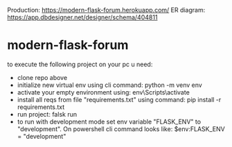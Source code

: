 Production: https://modern-flask-forum.herokuapp.com/
ER diagram: https://app.dbdesigner.net/designer/schema/404811

# modern-flask-forum

to execute the following project on your pc u need:
- clone repo above
- initialize new virtual env using cli command: python -m venv env
- activate your empty environment using: env\Scripts\activate
- install all reqs from file "requirements.txt" using command: pip install -r requirements.txt
- run project: falsk run
- to run with development mode set env variable "FLASK_ENV" to "development". On powershell cli command looks like: $env:FLASK_ENV = "development"
